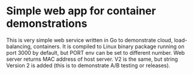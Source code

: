 # Simple web app for container demonstrations

This is very simple web service written in Go to demonstrate cloud, load-balancing, containers. It is compiled to Linux binary package running on port 3000 by default, but PORT env can be set to different number. Web server returns MAC address of host server. V2 is the same, but string Version 2 is added (this is to demonstrate A/B testing or releases).
